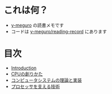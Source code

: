 # これは何？

* [y-meguro](https://github.com/y-meguro) の読書メモです
* コードは [y-meguro/reading-record](https://github.com/y-meguro/reading-record) にあります

# 目次

* [Introduction](README.md)
* [CPUの創りかた](/docs/how_to_create_cpu.md)
* [コンピュータシステムの理論と実装](/docs/nand2tetris.md)
* [プロセッサを支える技術](/docs/technologies_for_processors.md)
